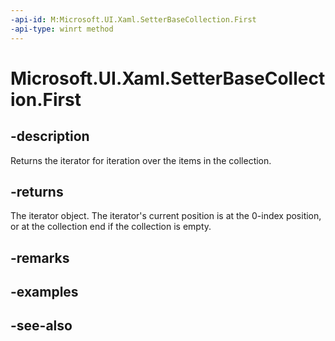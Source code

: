 ```yaml
---
-api-id: M:Microsoft.UI.Xaml.SetterBaseCollection.First
-api-type: winrt method
---
```


<!-- Method syntax
public Windows.Foundation.Collections.IIterator<Microsoft.UI.Xaml.SetterBase> First()
-->

# Microsoft.UI.Xaml.SetterBaseCollection.First

## -description

Returns the iterator for iteration over the items in the collection.

## -returns

The iterator object. The iterator's current position is at the 0-index position, or at the collection end if the collection is empty.

## -remarks

## -examples

## -see-also
